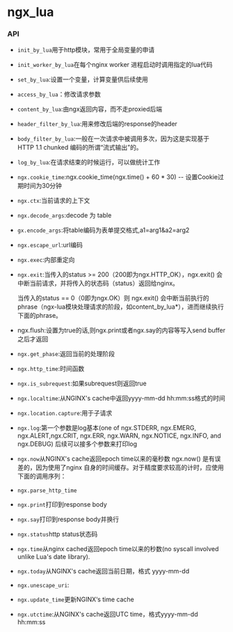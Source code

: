 # ngx_lua

### API

* `init_by_lua`用于http模块，常用于全局变量的申请
* `init_worker_by_lua`在每个nginx worker 进程启动时调用指定的lua代码



* `set_by_lua`:设置一个变量，计算变量供后续使用
* `access_by_lua`：修改请求参数



* `content_by_lua`:由ngx返回内容，而不走proxied后端
* `header_filter_by_lua`:用来修改后端的response的header
* `body_filter_by_lua`:一般在一次请求中被调用多次，因为这是实现基于 HTTP 1.1 chunked 编码的所谓“流式输出”的。



* `log_by_lua`:在请求结束的时候运行，可以做统计工作



* `ngx.cookie_time`:ngx.cookie_time(ngx.time() + 60 * 30) -- 设置Cookie过期时间为30分钟

* `ngx.ctx`:当前请求的上下文

* `ngx.decode_args`:decode 为 table

* `gx.encode_args`:将table编码为表单提交格式,a1=arg1&a2=arg2

* `ngx.escape_url`:url编码

* `ngx.exec`:内部重定向

* `ngx.exit`:当传入的status >= 200（200即为ngx.HTTP_OK），ngx.exit() 会中断当前请求，并将传入的状态码（status）返回给nginx。

  当传入的status == 0（0即为ngx.OK）则 ngx.exit() 会中断当前执行的phrase（ngx-lua模块处理请求的阶段，如content_by_lua*），进而继续执行下面的phrase。

* ngx.flush:设置为true的话,则ngx.print或者ngx.say的内容等写入send buffer之后才返回

* `ngx.get_phase`:返回当前的处理阶段

* `ngx.http_time`:时间函数

* `ngx.is_subrequest`:如果subrequest则返回true

* `ngx.localtime`:从NGINX's cache中返回yyyy-mm-dd hh:mm:ss格式的时间

* `ngx.location.capture`:用于子请求

* `ngx.log`:第一个参数是log基本(one of ngx.STDERR, ngx.EMERG, ngx.ALERT,ngx.CRIT, ngx.ERR, ngx.WARN, ngx.NOTICE, ngx.INFO, and ngx.DEBUG)
  后续可以接多个参数来打印log

* `ngx.now`从NGINX's cache返回epoch time以来的毫秒数
  ngx.now() 是有误差的，因为使用了nginx 自身的时间缓存。对于精度要求较高的计时，应使用下面的调用序列：

* `ngx.parse_http_time`

* `ngx.print`打印到response body

* `ngx.say`打印到response body并换行

* `ngx.status`http status状态码

* `ngx.time`从nginx cached返回epoch time以来的秒数(no syscall involved unlike Lua's date library).

* `ngx.today`从NGINX's cache返回当前日期，格式 yyyy-mm-dd

* `ngx.unescape_uri`:

* `ngx.update_time`更新NGINX‘s time cache

* `ngx.utctime`:从NGINX's cache返回UTC time，格式yyyy-mm-dd hh:mm:ss